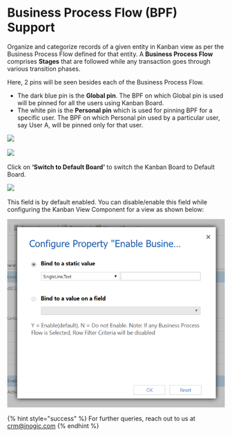 # Business Process Flow (BPF) Support

Organize and categorize records of a given entity in Kanban view as per the Business Process Flow defined for that entity.  A **Business Process Flow** comprises **Stages** that are followed while any transaction goes through various transition phases.

Here, 2 pins will be seen besides each of the Business Process Flow.

* The dark blue pin is the **Global pin**. The BPF on which Global pin is used will be pinned for all the users using Kanban Board.
* The white pin is the **Personal pin** which is used for pinning BPF for a specific user. The BPF on which Personal pin used by a particular user, say User A, will be pinned only for that user.

![](<../../.gitbook/assets/KB\_New BPF\_1.png>)

![](<../../.gitbook/assets/KB\_New BPF\_2 (1).png>)

Click on **‘Switch to Default Board’** to switch the Kanban Board to Default Board.

![](<../../.gitbook/assets/KB\_New BPF\_3.png>)

This field is by default enabled. You can disable/enable this field while configuring the Kanban View Component for a view as shown below:

![](<../../.gitbook/assets/1 (98).png>)

{% hint style="success" %}
For further queries, reach out to us at [crm@inogic.com](mailto:crm@inogic.com)
{% endhint %}

